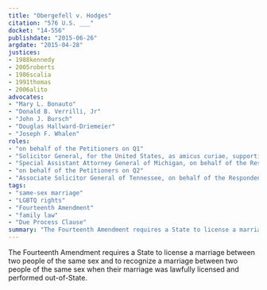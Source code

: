 ```yaml
---
title: "Obergefell v. Hodges"
citation: "576 U.S. ___"
docket: "14-556"
publishdate: "2015-06-26"
argdate: "2015-04-28"
justices:
- 1988kennedy
- 2005roberts
- 1986scalia
- 1991thomas
- 2006alito
advocates:
- "Mary L. Bonauto"
- "Donald B. Verrilli, Jr"
- "John J. Bursch"
- "Douglas Hallward-Driemeier"
- "Joseph F. Whalen"
roles:
- "on behalf of the Petitioners on Q1"
- "Solicitor General, for the United States, as amicus curiae, supporting Petitioners on Q1"
- "Special Assistant Attorney General of Michigan, on behalf of the Respondents on Q1"
- "on behalf of the Petitioners on Q2"
- "Associate Solicitor General of Tennessee, on behalf of the Respondents on Q2"
tags:
- "same-sex marriage"
- "LGBTQ rights"
- "Fourteenth Amendment"
- "family law"
- "Due Process Clause"
summary: "The Fourteenth Amendment requires a State to license a marriage between two people of the same sex and to recognize a marriage between two people of the same sex when their marriage was lawfully licensed and performed out-of-State."
---
```

The Fourteenth Amendment requires a State to license a marriage between two people of the same sex and to recognize a marriage between two people of the same sex when their marriage was lawfully licensed and performed out-of-State.

